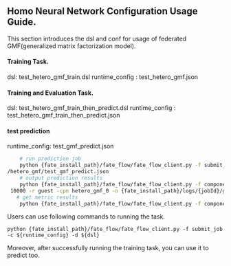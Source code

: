 ## Homo Neural Network Configuration Usage Guide.

This section introduces the dsl and conf for usage of federated GMF(generalized matrix factorization model).

#### Training Task.
dsl: test_hetero_gmf_train.dsl
runtime_config : test_hetero_gmf.json
  
#### Training and Evaluation Task.
dsl: test_hetero_gmf_train_then_predict.dsl
runtime_config : test_hetero_gmf_train_then_predict.json

#### test prediction
runtime_config: test_gmf_predict.json
```bash
    # run prediction job
    python {fate_install_path}/fate_flow/fate_flow_client.py -f submit_job -c examples/federatedrec-examples
/hetero_gmf/test_gmf_predict.json
    # output prediction results
    python {fate_install_path}/fate_flow/fate_flow_client.py -f component_output_data -j {jobId}  -p
 10000 -r guest -cpn hetero_gmf_0 -o {fate_install_path}/logs/{jobId}/guest/10000/hetero_gmf_0
   # get metric results
    python {fate_install_path}/fate_flow/fate_flow_client.py -f component_metric_all -j $jobid -p 10000 -r guest -cpn evaluation_0
```

   
Users can use following commands to running the task.
    
    python {fate_install_path}/fate_flow/fate_flow_client.py -f submit_job -c ${runtime_config} -d ${dsl}

Moreover, after successfully running the training task, you can use it to predict too.
